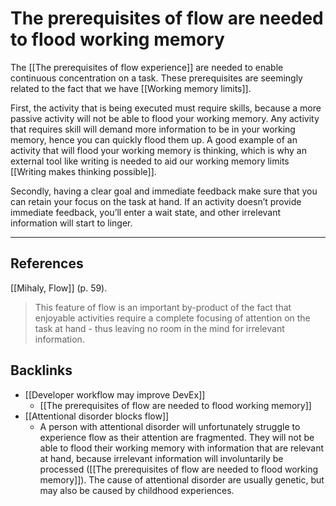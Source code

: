 # The prerequisites of flow are needed to flood working memory
The [[The prerequisites of flow experience]] are needed to enable continuous concentration on a task. These prerequisites are seemingly related to the fact that we have [[Working memory limits]].

First, the activity that is being executed must require skills, because a more passive activity will not be able to flood your working memory. Any activity that requires skill will demand more information to be in your working memory, hence you can quickly flood them up. A good example of an activity that will flood your working memory is thinking, which is why an external tool like writing is needed to aid our working memory limits [[Writing makes thinking possible]].

Secondly, having a clear goal and immediate feedback make sure that you can retain your focus on the task at hand. If an activity doesn’t provide immediate feedback, you’ll enter a wait state, and other irrelevant information will start to linger.

- - -
## References
[[Mihaly, Flow]] (p. 59).
> This feature of flow is an important by-product of the fact that enjoyable activities require a complete focusing of attention on the task at hand - thus leaving no room in the mind for irrelevant information.

## Backlinks
* [[Developer workflow may improve DevEx]]
	* [[The prerequisites of flow are needed to flood working memory]]
* [[Attentional disorder blocks flow]]
	* A person with attentional disorder will unfortunately struggle to experience flow as their attention are fragmented. They will not be able to flood their working memory with information that are relevant at hand, because irrelevant information will involuntarily be processed ([[The prerequisites of flow are needed to flood working memory]]). The cause of attentional disorder are usually genetic, but may also be caused by childhood experiences.

<!-- #evergreen #flow -->

<!-- {BearID:B9E82C31-0C7D-440C-B0E8-97C2908AC186-20237-0000428EE273F167} -->
